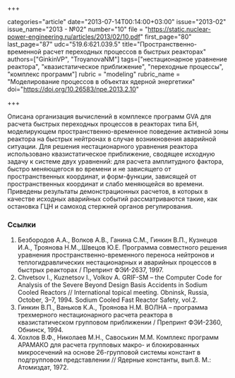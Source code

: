 +++

categories="article"
date="2013-07-14T00:14:00+03:00"
issue="2013-02"
issue_name="2013 - №02"
number="10"
file = "https://static.nuclear-power-engineering.ru/articles/2013/02/10.pdf"
first_page="80"
last_page="87"
udc="519.6:621.039.5"
title="Пространственно-временной расчет переходных процессов в быстрых реакторах"
authors=["GinkinVP", "TroyanovaNM"]
tags=["нестационарное уравнение реактора", "квазистатическое приближение", "переходные процессы", "комплекс программ"]
rubric = "modeling"
rubric_name = "Моделирование процессов в объектах ядерной энергетики"
doi="https://doi.org/10.26583/npe.2013.2.10"

+++

Описана организация вычислений в комплексе программ GVA для расчета быстрых переходных процессов в реакторах типа БН, моделирующем пространственно-временное поведение активной зоны реактора на быстрых нейтронах в случае возникновения аварийной ситуации. Для решения нестационарного уравнения реактора использовано квазистатическое приближение, сводящее исходную задачу к системе двух уравнений: для расчета амплитудного фактора, быстро меняющегося во времени и не зависящего от пространственных координат, и форм-функции, зависящей от пространственных координат и слабо меняющейся во времени. Приведены результаты демонстрационных расчетов, в которых в качестве исходных аварийных событий рассматриваются такие, как остановка ГЦН и самоход стержней органов регулирования.

### Ссылки

1. Безбородов А.А., Волков А.В., Ганина С.М., Гинкин В.П., Кузнецов И.А., Троянова Н.М.,.Швецов Ю.Е. Программа совместного решения уравнения пространственно-временного переноса нейтронов и теплогидравлических нестационарных и аварийных процессов в быстрых реакторах / Препринт ФЭИ-2637, 1997.
2. Chvetsov I., Kuznetsov I., Volkov A. GRIF-SM – the Computer Code for Analysis of the Severe Beyond Design Basis Accidents in Sodium Cooled Reactors // International topical meeting. Obninsk, Russia, October, 3–7, 1994. Sodium Cooled Fast Reactor Safety, vol.2.
3. Гинкин В.П., Ваньков К.А., Троянова Н.М. ВОЛНА – программа трехмерного нестационарного расчета реактора в квазистатическом групповом приближении / Препринт ФЭИ-2360, Обнинск, 1994.
4. Хохлов В.Ф., Николаев М.Н., Савоськин М.М. Комплекс программ АРАМАКО для расчета групповых макро- и блокированных микросечений на основе 26-групповой системы констант в подгрупповом представлении // Ядерные константы, вып.8. М.: Атомиздат, 1972.